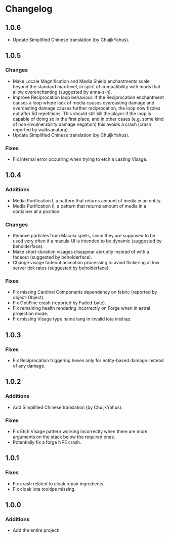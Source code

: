 # Changelog

## 1.0.6

- Update Simplified Chinese translation (by ChuijkYahus).

## 1.0.5

### Changes

- Make Locale Magnification and Media Shield enchantments scale beyond the standard max level, in spirit of compatibility with mods that allow overenchanting (suggested by anna-s-h).
- Improve Reciprocation loop behaviour. If the Reciprocation enchantment causes a loop where lack of media causes overcasting damage and overcasting damage causes further reciprocation, the loop now fizzles out after 50 repetitions. This should still kill the player if the loop is capable of doing so in the first place, and in other cases (e.g. some kind of non-invulnerability damage negation) this avoids a crash (crash reported by walksanatora).
- Update Simplified Chinese translation (by ChuijkYahus).


### Fixes

- Fix internal error occurring when trying to etch a Lasting Visage.

## 1.0.4

### Additions

- Media Purification I, a pattern that returns amount of media in an entity.
- Media Purification II, a pattern that returns amount of media in a container at a position.

### Changes

- Remove particles from Macula spells, since they are supposed to be used very often if a macula UI is intended to be
  dynamic (suggested by beholderface).
- Make short-duration visages disappear abruptly instead of with a fadeout (suggested by beholderface).
- Change visage fadeout animation processing to avoid flickering at low server tick rates (suggested by beholderface).

### Fixes

- Fix missing Cardinal Components dependency on fabric (reported by object-Object).
- Fix OptiFine crash (reported by Faded-byte).
- Fix remaining health rendering incorrectly on Forge when in astral projection mode.
- Fix missing Visage type name lang in invalid iota mishap.

## 1.0.3

### Fixes

- Fix Reciprocation triggering hexes only for entity-based damage instead of any damage.

## 1.0.2

### Additions

- Add Simplified Chinese translation (by ChuijkYahus).

### Fixes

- Fix Etch Visage pattern working incorrectly when there are more arguments on the stack below the required ones.
- Potentially fix a forge NPE crash.

## 1.0.1

### Fixes

- Fix crash related to cloak repair ingredients.
- Fix cloak iota tooltips missing.

## 1.0.0

### Additions

- Add the entire project!